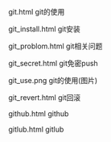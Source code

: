 git.html          git的使用

git_install.html  git安装

git_problom.html  git相关问题

git_secret.html   git免密push

git_use.png       git的使用(图片)

git_revert.html   git回滚

github.html       github

gitlub.html       gitlub